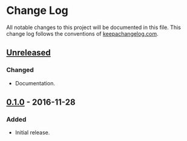 # Change Log
All notable changes to this project will be documented in this file. This change log follows the conventions of [keepachangelog.com](http://keepachangelog.com/).

## [Unreleased]
### Changed
- Documentation.

## [0.1.0] - 2016-11-28
### Added
- Initial release.

[Unreleased]: https://github.com/kuleszaj/clojure_on_lambda/compare/0.1.0...HEAD
[0.1.0]: https://github.com/kuleszaj/clojure_on_lambda/compare/0.0.0...0.1.0
